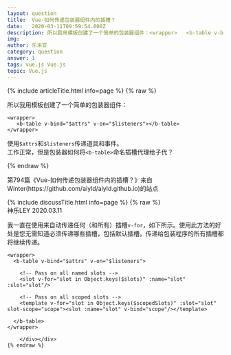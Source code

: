 ```yaml
---
layout: question
title:  Vue-如何传递包装器组件内的插槽？
date:   2020-03-11T09:59:54.000Z
description: 所以我用模板创建了一个简单的包装器组件：<wrapper>   <b-table v-bind="$attrs" v-on="$listeners"...
img: 
author: 乐米亚
category: question
answer: 1
tags: vue.js Vue.js
topic: Vue.js
---
```

<div class="article-root">
  <div class="article">
    {% include articleTitle.html info=page %}
    {% raw %}
    <div class="article-content"><p><font style="vertical-align: inherit;"><font style="vertical-align: inherit;">所以我用模板创建了一个简单的包装器组件：</font></font></p>

<pre><code>&lt;wrapper&gt;<font></font>
   &lt;b-table v-bind="$attrs" v-on="$listeners"&gt;&lt;/b-table&gt;<font></font>
&lt;/wrapper&gt;<font></font>
</code></pre>

<p><font style="vertical-align: inherit;"><font style="vertical-align: inherit;">使用</font></font><code>$attrs</code><font style="vertical-align: inherit;"><font style="vertical-align: inherit;">和</font></font><code>$listeners</code><font style="vertical-align: inherit;"><font style="vertical-align: inherit;">传递道具和事件。</font></font><br><font style="vertical-align: inherit;"><font style="vertical-align: inherit;">
工作正常，但是包装器如何将</font></font><code>&lt;b-table&gt;</code><font style="vertical-align: inherit;"><font style="vertical-align: inherit;">命名插槽</font><font style="vertical-align: inherit;">代理</font><font style="vertical-align: inherit;">给子代？</font></font></p></div>
    {% endraw %}
  </div>
  <p class="winter_mark">第794篇《Vue-如何传递包装器组件内的插槽？》来自Winter(https://github.com/aiyld/aiyld.github.io)的站点</p>
  <div class="discuss-wrapper">
    {% include discussTitle.html info=page %}
    {% raw %}
    <div class="discuss-item">
        <div class="discuss-parent">
          <div class="discuss-meta">
            <span class="discuss-user">神乐LEY</span>
            <span class="discuss-time">2020.03.11</span>
          </div>
          <div class="discuss-comment"><p><font style="vertical-align: inherit;"><font style="vertical-align: inherit;">我一直在使用来自动传递任何（和所有）插槽</font></font><code>v-for</code><font style="vertical-align: inherit;"><font style="vertical-align: inherit;">，如下所示。</font><font style="vertical-align: inherit;">使用此方法的好处是您无需知道必须传递哪些插槽，包括默认插槽。</font><font style="vertical-align: inherit;">传递给包装程序的所有插槽都将继续传递。</font></font></p>

<pre class="lang-html prettyprint-override"><code>&lt;wrapper&gt;<font></font>
  &lt;b-table v-bind="$attrs" v-on="$listeners"&gt;<font></font>
<font></font>
    &lt;!-- Pass on all named slots --&gt;<font></font>
    &lt;slot v-for="slot in Object.keys($slots)" :name="slot" :slot="slot"/&gt;<font></font>
<font></font>
    &lt;!-- Pass on all scoped slots --&gt;<font></font>
    &lt;template v-for="slot in Object.keys($scopedSlots)" :slot="slot" slot-scope="scope"&gt;&lt;slot :name="slot" v-bind="scope"/&gt;&lt;/template&gt;<font></font>
<font></font>
  &lt;/b-table&gt;<font></font>
&lt;/wrapper&gt;<font></font>
</code></pre></div>
        </div></div>
    {% endraw %}
  </div>
<div>
